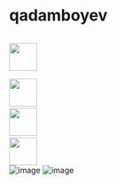 # qadamboyev
<code> <img src = "https://cdn-icons-png.flaticon.com/512/732/732212.png" width="50px"> </code>
<code> <img src = "https://cdn-icons-png.flaticon.com/512/732/732190.png" width="50px"></code>
<code> <img src = "https://cdn-icons-png.flaticon.com/512/5968/5968672.png" width="50px"></code>
<code> <img src = "https://cdn-icons-png.flaticon.com/512/5968/5968292.png" width="50px"> </code>
![image](https://github.com/qadamboyev1203/qadamboyev/assets/125873259/acdcd1e4-1394-432d-b6dd-fd062c073822)
![image](https://github.com/qadamboyev1203/qadamboyev/assets/125873259/9521215b-5e0a-4528-8af2-9ed844c1a486)

